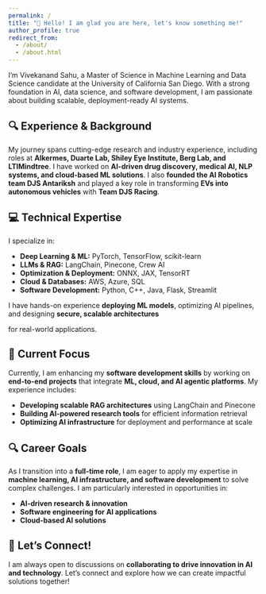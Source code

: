 ```yaml
---
permalink: /
title: "👋 Hello! I am glad you are here, let's know something me!"
author_profile: true
redirect_from: 
  - /about/
  - /about.html
---
```



I’m Vivekanand Sahu, a Master of Science in Machine Learning and Data Science candidate at the University of California San Diego. With a strong foundation in AI, data science, and software development, I am passionate about building scalable, deployment-ready AI systems.  

## 🔍 Experience & Background  

My journey spans cutting-edge research and industry experience, including roles at **Alkermes, Duarte Lab, Shiley Eye Institute, Berg Lab, and LTIMindtree**. I have worked on **AI-driven drug discovery, medical AI, NLP systems, and cloud-based ML solutions**. I also **founded the AI Robotics team DJS Antariksh** and played a key role in transforming **EVs into autonomous vehicles** with **Team DJS Racing**.  

## 💻 Technical Expertise  

I specialize in:  
- **Deep Learning & ML:** PyTorch, TensorFlow, scikit-learn  
- **LLMs & RAG:** LangChain, Pinecone, Crew AI  
- **Optimization & Deployment:** ONNX, JAX, TensorRT  
- **Cloud & Databases:** AWS, Azure, SQL  
- **Software Development:** Python, C++, Java, Flask, Streamlit  

I have hands-on experience **deploying ML models**, optimizing AI pipelines, and designing **secure, scalable architectures**

 for real-world applications.  

## 🚀 Current Focus  

Currently, I am enhancing my **software development skills** by working on **end-to-end projects** that integrate **ML, cloud, and AI agentic platforms**. My experience includes:  
- **Developing scalable RAG architectures** using LangChain and Pinecone  
- **Building AI-powered research tools** for efficient information retrieval  
- **Optimizing AI infrastructure** for deployment and performance at scale  

## 🔍 Career Goals  

As I transition into a **full-time role**, I am eager to apply my expertise in **machine learning, AI infrastructure, and software development** to solve complex challenges. I am particularly interested in opportunities in:  
- **AI-driven research & innovation**  
- **Software engineering for AI applications**  
- **Cloud-based AI solutions**  

## 🔗 Let’s Connect!  

I am always open to discussions on **collaborating to drive innovation in AI and technology**. Let’s connect and explore how we can create impactful solutions together!  
